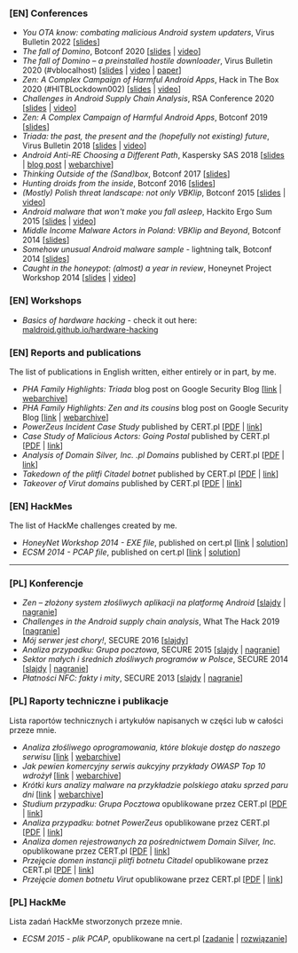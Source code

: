 ### [EN] Conferences

* *You OTA know: combating malicious Android system updaters*, Virus Bulletin 2022 [[slides](docs/vb_2022.pdf)]
* *The fall of Domino*, Botconf 2020 [[slides](docs/botconf_2020.pdf) \| [video](https://www.youtube.com/watch?v=0s7F2SchYlI)]
* *The fall of Domino – a preinstalled hostile downloader*, Virus Bulletin 2020 (#vblocalhost) [[slides](docs/vb_2020_slides.pdf) \| [video](https://www.youtube.com/watch?v=LeKi0KfzOow&t=5661s) \| [paper](docs/vb_2020_paper.pdf)]
* *Zen: A Complex Campaign of Harmful Android Apps*, Hack in The Box 2020 (#HITBLockdown002) [[slides](docs/hitb_2020.pdf) \| [video](https://www.youtube.com/watch?v=-G4A3wCOBho)]
* *Challenges in Android Supply Chain Analysis*, RSA Conference 2020 [[slides](docs/rsa_2020.pdf) \| [video](https://youtu.be/9IozYfGWoRE)]
* *Zen: A Complex Campaign of Harmful Android Apps*, Botconf 2019 [[slides](docs/botconf_2019.pdf)]
* *Triada: the past, the present and the (hopefully not existing) future*, Virus Bulletin 2018 [[slides](docs/vb_2018.pdf) \| [video](https://www.youtube.com/watch?v=abgtZqRtvLI)]
* *Android Anti-RE Choosing a Different Path*, Kaspersky SAS 2018 [[slides](docs/kaspersky_sas_2018.pdf) \| [blog post](https://duo.com/decipher/how-attackers-try-to-outmaneuver-googles-play-security-efforts) \| [webarchive](http://web.archive.org/web/20200229161659/https://duo.com/decipher/how-attackers-try-to-outmaneuver-googles-play-security-efforts)]
* *Thinking Outside of the (Sand)box*, Botconf 2017 [[slides](docs/botconf_2017.pdf)]
* *Hunting droids from the inside*, Botconf 2016 [[slides](docs/botconf_2016.pdf)]
* *(Mostly) Polish threat landscape: not only VBKlip*, Botconf 2015 [[slides](docs/botconf_2015.pdf) \| [video](https://www.youtube.com/watch?v=Fw9DcpZTNeE)]
* *Android malware that won't make you fall asleep*, Hackito Ergo Sum 2015 [[slides](docs/hackito_2015.pdf) \| [video](https://www.youtube.com/watch?v=9h-8EA2LFR0)]
* *Middle Income Malware Actors in Poland: VBKlip and Beyond*, Botconf 2014 [[slides](docs/botconf_2014.pdf)]
* *Somehow unusual Android malware sample* - lightning talk, Botconf 2014 [[slides](docs/botconf_2014_lightning.pdf)]
* *Caught in the honeypot: (almost) a year in review*, Honeynet Project Workshop 2014 [[slides](docs/honeynet_workshop_214.pdf) \| [video](https://www.youtube.com/watch?v=2uTyvbud1V8)]

### [EN] Workshops

* *Basics of hardware hacking* - check it out here: [maldroid.github.io/hardware-hacking](https://maldroid.github.io/hardware-hacking)

### [EN] Reports and publications

The list of publications in English written, either entirely or in part, by me.

* *PHA Family Highlights: Triada* blog post on Google Security Blog [[link](https://security.googleblog.com/2019/06/pha-family-highlights-triada.html) \| [webarchive](https://web.archive.org/web/20190611090218/https://security.googleblog.com/2019/06/pha-family-highlights-triada.html)]
* *PHA Family Highlights: Zen and its cousins* blog post on Google Security Blog [[link](https://security.googleblog.com/2019/01/pha-family-highlights-zen-and-its.html) \| [webarchive](https://web.archive.org/web/20190129153017/https://security.googleblog.com/2019/01/pha-family-highlights-zen-and-its.html)]
* *PowerZeus Incident Case Study* published by CERT.pl [[PDF](docs/powerzeus_en.pdf) \| [link](http://www.cert.pl/PDF/Report_PowerZeus_EN.pdf)]
* *Case Study of Malicious Actors: Going Postal* published by CERT.pl [[PDF](docs/The_Postal_Group.pdf) \| [link](http://www.cert.pl/PDF/The_Postal_Group.pdf)]
* *Analysis of Domain Silver, Inc. .pl Domains* published by CERT.pl [[PDF](docs/Report_Domain_Silver_EN_updated.pdf) \| [link](http://www.cert.pl/PDF/Report_Domain_Silver_EN_updated.pdf)]
* *Takedown of the plitfi Citadel botnet* published by CERT.pl [[PDF](docs/plitfi_en.pdf) \| [link](https://www.cert.pl/wp-content/uploads/2015/12/Report_Citadel_plitfi_EN.pdf)]
* *Takeover of Virut domains* published by CERT.pl [[PDF](docs/Report_Virut_EN.pdf) \| [link](http://www.cert.pl/PDF/Raport_Virut_PL.pdf)]

### [EN] HackMes

The list of HackMe challenges created by me.

* *HoneyNet Workshop 2014 - EXE file*, published on cert.pl [[link](hackme/hn_workshop_2014.md) \| [solution](hackme/hn_workshop_2014_solution.md)]
* *ECSM 2014 - PCAP file*, published on cert.pl [[link](hackme/ecsm_2014.md) \| [solution](hackme/ecsm_2014_solution.md)]

---

### [PL] Konferencje

* *Zen – złożony system złośliwych aplikacji na platformę Android* [[slajdy](docs/secure_eb_2020.pdf) \| [nagranie](https://www.youtube.com/watch?v=WmRiRK1U7TU)]
* *Challenges in the Android supply chain analysis*, What The Hack 2019 [[nagranie](https://www.youtube.com/watch?v=UdaefwVki2Q)]
* *Mój serwer jest chory!*, SECURE 2016 [[slajdy](docs/secure_2016.pdf)]
* *Analiza przypadku: Grupa pocztowa*, SECURE 2015 [[slajdy](docs/secure_2015.pdf) \| [nagranie](https://www.youtube.com/watch?v=VRPzHcMoRms)]
* *Sektor małych i średnich złośliwych programów w Polsce*, SECURE 2014 [[slajdy](docs/secure_2014.pdf) \| [nagranie](https://www.youtube.com/watch?v=kI5JJ8UMp08)]
* *Płatności NFC: fakty i mity*, SECURE 2013 [[slajdy](docs/secure_2013.pdf) \| [nagranie](https://www.youtube.com/watch?v=OhP-CUpjZ4U)]

### [PL] Raporty techniczne i publikacje

Lista raportów technicznych i artykułów napisanych w części lub w całości przeze mnie.

* *Analiza złośliwego oprogramowania, które blokuje dostęp do naszego serwisu* [[link](https://zaufanatrzeciastrona.pl/post/analiza-zlosliwego-oprogramowania-ktore-blokuje-dostep-do-naszego-serwisu/) \| [webarchive](https://web.archive.org/web/20170707150236/https://zaufanatrzeciastrona.pl/post/analiza-zlosliwego-oprogramowania-ktore-blokuje-dostep-do-naszego-serwisu/)]
* *Jak pewien komercyjny serwis aukcyjny przykłady OWASP Top 10 wdrożył* [[link](https://zaufanatrzeciastrona.pl/post/jak-pewien-komercyjny-serwis-aukcyjny-przyklady-owasp-top-10-wdrozyl/) \| [webarchive](https://web.archive.org/web/20180102160012/https://zaufanatrzeciastrona.pl/post/jak-pewien-komercyjny-serwis-aukcyjny-przyklady-owasp-top-10-wdrozyl/)]
* *Krótki kurs analizy malware na przykładzie polskiego ataku sprzed paru dni* [[link](https://zaufanatrzeciastrona.pl/post/krotki-kurs-analizy-malware-na-przykladzie-polskiego-ataku-sprzed-paru-dni/) \| [webarchive](https://web.archive.org/web/20170707154553/https://zaufanatrzeciastrona.pl/post/krotki-kurs-analizy-malware-na-przykladzie-polskiego-ataku-sprzed-paru-dni/)]
* *Studium przypadku: Grupa Pocztowa* opublikowane przez CERT.pl [[PDF](docs/Grupa_Pocztowa.pdf) \| [link](http://www.cert.pl/PDF/Grupa_Pocztowa.pdf)]
* *Analiza przypadku: botnet PowerZeus* opublikowane przez CERT.pl [[PDF](docs/powerzeus_pl.pdf) \| [link](http://www.cert.pl/PDF/Raport_PowerZeus_PL.pdf)]
* *Analiza domen rejestrowanych za pośrednictwem Domain Silver, Inc.* opublikowane przez CERT.pl [[PDF](docs/Raport_Domain_Silver_PL_updated.pdf) \| [link](http://www.cert.pl/PDF/Raport_Domain_Silver_PL_updated.pdf)]
* *Przejęcie domen instancji plitfi botnetu Citadel* opublikowane przez CERT.pl [[PDF](docs/plitfi_pl.pdf) \| [link](https://www.cert.pl/wp-content/uploads/2015/12/Raport_Citadel_plitfi_PL-1.pdf)]
* *Przejęcie domen botnetu Virut* opublikowane przez CERT.pl [[PDF](docs/Raport_Virut_PL.pdf) \| [link](http://www.cert.pl/PDF/Report_Virut_EN.pdf)]

### [PL] HackMe

Lista zadań HackMe stworzonych przeze mnie.

* *ECSM 2015 - plik PCAP*, opublikowane na cert.pl [[zadanie](hackme/ecsm_2015.md) \| [rozwiązanie](hackme/ecsm_2015_solution.md)]
